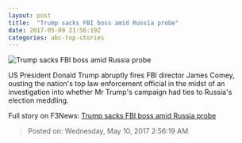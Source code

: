 ```yaml
---
layout: post
title:  "Trump sacks FBI boss amid Russia probe"
date: 2017-05-09 21:56:19Z
categories: abc-top-stories
---
```


![Trump sacks FBI boss amid Russia probe](http://www.abc.net.au/news/image/8513032-1x1-700x700.jpg)

US President Donald Trump abruptly fires FBI director James Comey, ousting the nation's top law enforcement official in the midst of an investigation into whether Mr Trump's campaign had ties to Russia's election meddling.


Full story on F3News: [Trump sacks FBI boss amid Russia probe](http://www.f3nws.com/n/YnyqfF)

> Posted on: Wednesday, May 10, 2017 2:56:19 AM
